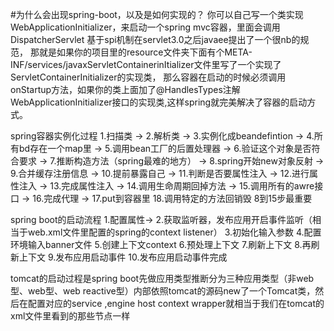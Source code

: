 
#为什么会出现spring-boot，以及是如何实现的？
你可以自己写一个类实现WebApplicationInitializer，来启动一个spring mvc容器，里面会调用DispatcherServlet
基于spi机制在servlet3.0之后javaee提出了一个很nb的规范，
那就是如果你的项目里的resource文件夹下面有个META-INF/services/javaxServletContainerinItializer文件里写了一个实现了ServletContainerInitializer的实现类，
那么容器在启动的时候必须调用onStartup方法，如果你的类上面加了@HandlesTypes注解WebApplicationInitializer接口的实现类,这样spring就完美解决了容器的启动方式。


spring容器实例化过程
1.扫描类 -> 2.解析类 -> 3.实例化成beandefintion -> 4.所有bd存在一个map里 -> 5.调用bean工厂的后置处理器 -> 6.验证这个对象是否符合要求
 -> 7.推断构造方法（spring最难的地方） -> 8.spring开始new对象反射 -> 9.合并缓存注册信息 -> 10.提前暴露自己 -> 11.判断是否要属性注入 
 -> 12.进行属性注入 -> 13.完成属性注入 -> 14.调用生命周期回掉方法  -> 15.调用所有的awre接口 -> 16.完成代理 -> 17.put到容器里 
 18.调用特定的方法回销毁
8到15步最重要

spring boot的启动流程
1.配置属性-> 2.获取监听器，发布应用开启事件监听（相当于web.xml文件里配置的spring的context listener） 3.初始化输入参数 
4.配置环境输入banner文件 5.创建上下文context 6.预处理上下文 7.刷新上下文 8.再刷新上下文 9.发布应用启动事件 10.发布应用启动事件完成 


tomcat的启动过程是spring boot先做应用类型推断分为三种应用类型（非web型、web型、web reactive型）内部依照tomcat的源码new了一个Tomcat类，然后在配置对应的service ,engine host context wrapper就相当于我们在tomcat的
xml文件里看到的那些节点一样